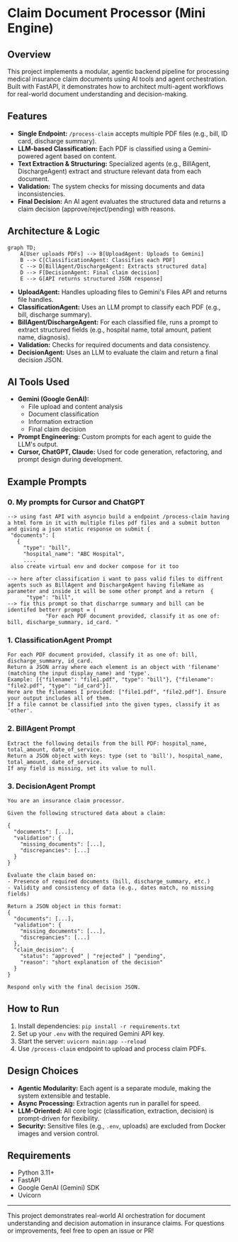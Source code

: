 # Claim Document Processor (Mini Engine)

## Overview
This project implements a modular, agentic backend pipeline for processing medical insurance claim documents using AI tools and agent orchestration. Built with FastAPI, it demonstrates how to architect multi-agent workflows for real-world document understanding and decision-making.

## Features
- **Single Endpoint:** `/process-claim` accepts multiple PDF files (e.g., bill, ID card, discharge summary).
- **LLM-based Classification:** Each PDF is classified using a Gemini-powered agent based on content.
- **Text Extraction & Structuring:** Specialized agents (e.g., BillAgent, DischargeAgent) extract and structure relevant data from each document.
- **Validation:** The system checks for missing documents and data inconsistencies.
- **Final Decision:** An AI agent evaluates the structured data and returns a claim decision (approve/reject/pending) with reasons.

## Architecture & Logic

```mermaid
graph TD;
    A[User uploads PDFs] --> B[UploadAgent: Uploads to Gemini]
    B --> C[ClassificationAgent: Classifies each PDF]
    C --> D[BillAgent/DischargeAgent: Extracts structured data]
    D --> F[DecisionAgent: Final claim decision]
    E --> G[API returns structured JSON response]
```

- **UploadAgent:** Handles uploading files to Gemini's Files API and returns file handles.
- **ClassificationAgent:** Uses an LLM prompt to classify each PDF (e.g., bill, discharge summary).
- **BillAgent/DischargeAgent:** For each classified file, runs a prompt to extract structured fields (e.g., hospital name, total amount, patient name, diagnosis).
- **Validation:** Checks for required documents and data consistency.
- **DecisionAgent:** Uses an LLM to evaluate the claim and return a final decision JSON.

## AI Tools Used
- **Gemini (Google GenAI):**
  - File upload and content analysis
  - Document classification
  - Information extraction
  - Final claim decision
- **Prompt Engineering:** Custom prompts for each agent to guide the LLM's output.
- **Cursor, ChatGPT, Claude:** Used for code generation, refactoring, and prompt design during development.

## Example Prompts
### 0. My prompts for Cursor and ChatGPT
```
--> using fast API with asyncio build a endpoint /process-claim having a html form in it with multiple files pdf files and a submit button and giving a json static response on submit {
 "documents": [
   {
     "type": "bill",
     "hospital_name": "ABC Hospital",
     ....
 also create virtual env and docker compose for it too

--> here after classification i want to pass valid files to diffrent agents such as BillAgent and DischargeAgent having fileName as parameter and inside it will be some other prompt and a return  {
      "type": "bill",
--> fix this prompt so that discharrge summary and bill can be identifed betterr prompt = (
            "For each PDF document provided, classify it as one of: bill, discharge_summary, id_card. "

```
### 1. ClassificationAgent Prompt
```
For each PDF document provided, classify it as one of: bill, discharge_summary, id_card. 
Return a JSON array where each element is an object with 'filename' (matching the input display_name) and 'type'. 
Example: [{"filename": "file1.pdf", "type": "bill"}, {"filename": "file2.pdf", "type": "id_card"}]. 
Here are the filenames I provided: ["file1.pdf", "file2.pdf"]. Ensure your output includes all of them. 
If a file cannot be classified into the given types, classify it as 'other'.
```

### 2. BillAgent Prompt
```
Extract the following details from the bill PDF: hospital_name, total_amount, date_of_service. 
Return a JSON object with keys: type (set to 'bill'), hospital_name, total_amount, date_of_service. 
If any field is missing, set its value to null.
```

### 3. DecisionAgent Prompt
```
You are an insurance claim processor.

Given the following structured data about a claim:

{
  "documents": [...],
  "validation": {
    "missing_documents": [...],
    "discrepancies": [...]
  }
}

Evaluate the claim based on:
- Presence of required documents (bill, discharge_summary, etc.)
- Validity and consistency of data (e.g., dates match, no missing fields)

Return a JSON object in this format:
{
  "documents": [...],
  "validation": {
    "missing_documents": [...],
    "discrepancies": [...]
  },
  "claim_decision": {
    "status": "approved" | "rejected" | "pending",
    "reason": "short explanation of the decision"
  }
}

Respond only with the final decision JSON.
```

## How to Run
1. Install dependencies: `pip install -r requirements.txt`
2. Set up your `.env` with the required Gemini API key.
3. Start the server: `uvicorn main:app --reload`
4. Use `/process-claim` endpoint to upload and process claim PDFs.

## Design Choices
- **Agentic Modularity:** Each agent is a separate module, making the system extensible and testable.
- **Async Processing:** Extraction agents run in parallel for speed.
- **LLM-Oriented:** All core logic (classification, extraction, decision) is prompt-driven for flexibility.
- **Security:** Sensitive files (e.g., `.env`, uploads) are excluded from Docker images and version control.

## Requirements
- Python 3.11+
- FastAPI
- Google GenAI (Gemini) SDK
- Uvicorn

---

This project demonstrates real-world AI orchestration for document understanding and decision automation in insurance claims. For questions or improvements, feel free to open an issue or PR! 
